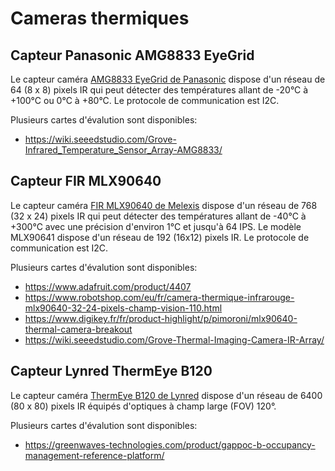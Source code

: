 # Cameras thermiques

## Capteur Panasonic AMG8833 EyeGrid

Le capteur caméra [AMG8833 EyeGrid de Panasonic](https://industry.panasonic.eu/products/components/sensors/ir-thermophile-array-sensor-grid-eye) dispose d'un réseau de 64 (8 x 8) pixels IR qui peut détecter des températures allant de -20°C à +100°C ou 0°C à +80°C. Le protocole de communication est I2C.

Plusieurs cartes d'évalution sont disponibles:
* https://wiki.seeedstudio.com/Grove-Infrared_Temperature_Sensor_Array-AMG8833/

## Capteur FIR MLX90640

Le capteur caméra [FIR MLX90640 de Melexis](https://www.digikey.fr/fr/product-highlight/m/melexis/mlx90640-fir-sensor) dispose d'un réseau de 768 (32 x 24) pixels IR qui peut détecter des températures allant de -40°C à +300°C avec une précision d'environ 1°C et jusqu'à 64 IPS. Le modèle MLX90641  dispose d'un réseau de 192 (16x12) pixels IR. Le protocole de communication est I2C.

Plusieurs cartes d'évalution sont disponibles:
* https://www.adafruit.com/product/4407
* https://www.robotshop.com/eu/fr/camera-thermique-infrarouge-mlx90640-32-24-pixels-champ-vision-110.html
* https://www.digikey.fr/fr/product-highlight/p/pimoroni/mlx90640-thermal-camera-breakout
* https://wiki.seeedstudio.com/Grove-Thermal-Imaging-Camera-IR-Array/

## Capteur Lynred ThermEye B120

Le capteur caméra [ThermEye B120 de Lynred](https://www.lynred.com/fr/produits/thermeye-b120) dispose d'un réseau de 6400 (80 x 80) pixels IR équipés d'optiques à champ large (FOV) 120°.

Plusieurs cartes d'évalution sont disponibles:
* https://greenwaves-technologies.com/product/gappoc-b-occupancy-management-reference-platform/
